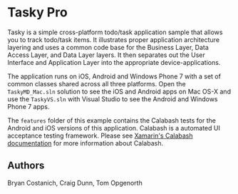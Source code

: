 Tasky Pro
=========

Tasky is a simple cross-platform todo/task application sample that allows
you to track todo/task items. It illustrates proper application architecture
layering and uses a common code base for the Business Layer, Data Access
Layer, and Data Layer layers. It then separates out the User
Interface and Application Layer into the appropriate device-applications.

The application runs on iOS, Android and Windows Phone 7 with a set of 
common classes shared across all three platforms. Open the `TaskyMD_Mac.sln`
solution to see the iOS and Android apps on Mac OS-X and use the 
`TaskyVS.sln` with Visual Studio to see the Android and Windows Phone 7 apps.

The `features` folder of this example contains the Calabash tests for the Android and iOS versions of this application. Calabash is a automated UI acceptance testing framework. Please see [Xamarin's Calabash documentation](http://docs.xamarin.com/guides/testcloud/calabash/) for more information about Calabash. 


Authors
-------

Bryan Costanich, Craig Dunn, Tom Opgenorth
